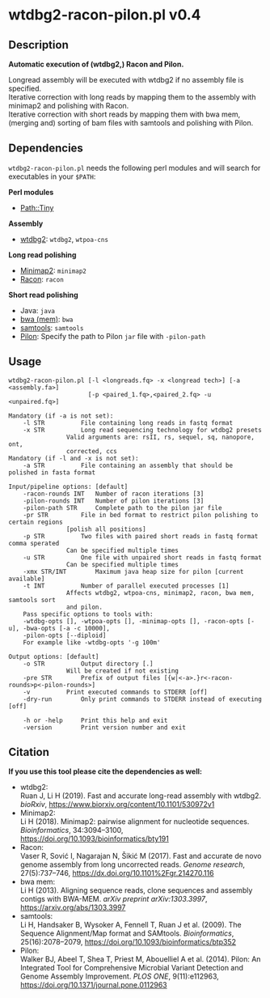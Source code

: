 # wtdbg2-racon-pilon.pl v0.4

## Description
__Automatic execution of (wtdbg2,) Racon and Pilon.__

Longread assembly will be executed with wtdbg2 if no assembly file is specified.  
Iterative correction with long reads by mapping them to the assembly with minimap2 and polishing with Racon.  
Iterative correction with short reads by mapping them with bwa mem, (merging and) sorting of bam files with samtools and polishing with Pilon.

## Dependencies

`wtdbg2-racon-pilon.pl` needs the following perl modules and will search for executables in your `$PATH`:

__Perl modules__  
- [Path::Tiny](https://metacpan.org/pod/Path::Tiny)

__Assembly__  
- [wtdbg2](https://github.com/ruanjue/wtdbg2): `wtdbg2`, `wtpoa-cns`

__Long read polishing__  
- [Minimap2](https://github.com/lh3/minimap2): `minimap2`
- [Racon](https://github.com/isovic/racon): `racon`

__Short read polishing__  
- Java: `java`
- [bwa (mem)](https://github.com/lh3/bwa): `bwa`
- [samtools](https://github.com/samtools/samtools): `samtools`
- [Pilon](https://github.com/broadinstitute/pilon): Specify the path to Pilon `jar` file with `-pilon-path`

## Usage

```
wtdbg2-racon-pilon.pl [-l <longreads.fq> -x <longread tech>] [-a <assembly.fa>]
                      [-p <paired_1.fq>,<paired_2.fq> -u <unpaired.fq>]

Mandatory (if -a is not set):
	-l STR			File containing long reads in fastq format
	-x STR			Long read sequencing technology for wtdbg2 presets
				Valid arguments are: rsII, rs, sequel, sq, nanopore, ont,
				corrected, ccs
Mandatory (if -l and -x is not set):
	-a STR			File containing an assembly that should be polished in fasta format

Input/pipeline options: [default]
	-racon-rounds INT	Number of racon iterations [3]
	-pilon-rounds INT	Number of pilon iterations [3]
	-pilon-path STR		Complete path to the pilon jar file
	-pr STR			File in bed format to restrict pilon polishing to certain regions
				[polish all positions]
	-p STR			Two files with paired short reads in fastq format comma sperated
				Can be specified multiple times
	-u STR			One file with unpaired short reads in fastq format
				Can be specified multiple times
	-xmx STR/INT		Maximum java heap size for pilon [current available]
	-t INT			Number of parallel executed processes [1]
				Affects wtdbg2, wtpoa-cns, minimap2, racon, bwa mem, samtools sort
				and pilon.
	Pass specific options to tools with:
	-wtdbg-opts [], -wtpoa-opts [], -minimap-opts [], -racon-opts [-u], -bwa-opts [-a -c 10000],
	-pilon-opts [--diploid]
	For example like -wtdbg-opts '-g 100m'

Output options: [default]
	-o STR			Output directory [.]
				Will be created if not existing
	-pre STR		Prefix of output files [{w|<-a>.}r<-racon-rounds>p<-pilon-rounds>]
	-v			Print executed commands to STDERR [off]
	-dry-run		Only print commands to STDERR instead of executing [off]

	-h or -help		Print this help and exit
	-version		Print version number and exit
```

## Citation
__If you use this tool please cite the dependencies as well:__

- wtdbg2:  
Ruan J, Li H (2019). Fast and accurate long-read assembly with wtdbg2. _bioRxiv_, <https://www.biorxiv.org/content/10.1101/530972v1>
- Minimap2:  
Li H (2018). Minimap2: pairwise alignment for nucleotide sequences. _Bioinformatics_, 34:3094–3100, <https://doi.org/10.1093/bioinformatics/bty191>
- Racon:  
Vaser R, Sović I, Nagarajan N, Šikić M (2017). Fast and accurate de novo genome assembly from long uncorrected reads. _Genome research_, 27(5):737–746, <https://dx.doi.org/10.1101%2Fgr.214270.116>
- bwa mem:  
Li H (2013). Aligning sequence reads, clone sequences and assembly contigs with BWA-MEM. _arXiv preprint arXiv:1303.3997_, <https://arxiv.org/abs/1303.3997>
- samtools:  
Li H, Handsaker B, Wysoker A, Fennell T, Ruan J et al. (2009). The Sequence Alignment/Map format and SAMtools. _Bioinformatics_, 25(16):2078–2079, <https://doi.org/10.1093/bioinformatics/btp352>
- Pilon:  
Walker BJ, Abeel T, Shea T, Priest M, Abouelliel A et al. (2014). Pilon: An Integrated Tool for Comprehensive Microbial Variant Detection and Genome Assembly Improvement. _PLOS ONE_, 9(11):e112963, <https://doi.org/10.1371/journal.pone.0112963>
